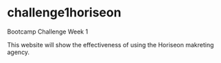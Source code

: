 # challenge1horiseon
Bootcamp Challenge Week 1

This website will show the effectiveness of using the Horiseon makreting agency.

